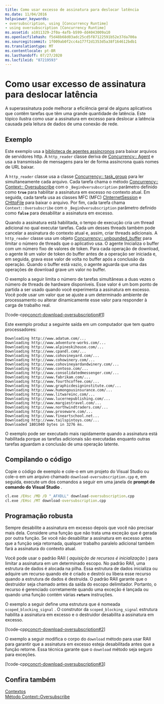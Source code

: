 ```yaml
---
title: Como usar excesso de assinatura para deslocar latência
ms.date: 11/04/2016
helpviewer_keywords:
- oversubscription, using [Concurrency Runtime]
- using oversubscription [Concurrency Runtime]
ms.assetid: a1011329-2f0a-4afb-b599-dd4043009a10
ms.openlocfilehash: f5d48b68d03adc25cd5f87122591b52e37da700a
ms.sourcegitcommit: 1f009ab0f2cc4a177f2d1353d5a38f164612bdb1
ms.translationtype: MT
ms.contentlocale: pt-BR
ms.lasthandoff: 07/27/2020
ms.locfileid: "87219593"
---
```

# <a name="how-to-use-oversubscription-to-offset-latency"></a>Como usar excesso de assinatura para deslocar latência

A superassinatura pode melhorar a eficiência geral de alguns aplicativos que contêm tarefas que têm uma grande quantidade de latência. Este tópico ilustra como usar a assinatura em excesso para deslocar a latência causada pela leitura de dados de uma conexão de rede.

## <a name="example"></a>Exemplo

Este exemplo usa a [biblioteca de agentes assíncronos](../../parallel/concrt/asynchronous-agents-library.md) para baixar arquivos de servidores http. A `http_reader` classe deriva de [Concurrency:: Agent](../../parallel/concrt/reference/agent-class.md) e usa a transmissão de mensagens para ler de forma assíncrona quais nomes de URL baixar.

A `http_reader` classe usa a classe [Concurrency:: task_group](reference/task-group-class.md) para ler simultaneamente cada arquivo. Cada tarefa chama o método [Concurrency:: Context:: Oversubscribe](reference/context-class.md#oversubscribe) com o `_BeginOversubscription` parâmetro definido como **`true`** para habilitar a assinatura em excesso no contexto atual. Em seguida, cada tarefa usa as classes MFC (MFC) [CInternetSession](../../mfc/reference/cinternetsession-class.md) e [CHttpFile](../../mfc/reference/chttpfile-class.md) para baixar o arquivo. Por fim, cada tarefa chama `Context::Oversubscribe` com o `_BeginOversubscription` parâmetro definido como **`false`** para desabilitar a assinatura em excesso.

Quando a assinatura está habilitada, o tempo de execução cria um thread adicional no qual executar tarefas. Cada um desses threads também pode cancelar a assinatura do contexto atual e, assim, criar threads adicionais. A `http_reader` classe usa um objeto [Concurrency:: unbounded_buffer](reference/unbounded-buffer-class.md) para limitar o número de threads que o aplicativo usa. O agente Inicializa o buffer com um número fixo de valores de token. Para cada operação de download, o agente lê um valor de token do buffer antes de a operação ser iniciada e, em seguida, grava esse valor de volta no buffer após a conclusão da operação. Quando o buffer está vazio, o agente aguarda que uma das operações de download grave um valor no buffer.

O exemplo a seguir limita o número de tarefas simultâneas a duas vezes o número de threads de hardware disponíveis. Esse valor é um bom ponto de partida a ser usado quando você experimenta a assinatura em excesso. Você pode usar um valor que se ajuste a um determinado ambiente de processamento ou alterar dinamicamente esse valor para responder à carga de trabalho real.

[!code-cpp[concrt-download-oversubscription#1](../../parallel/concrt/codesnippet/cpp/how-to-use-oversubscription-to-offset-latency_1.cpp)]

Este exemplo produz a seguinte saída em um computador que tem quatro processadores:

```Output
Downloading http://www.adatum.com/...
Downloading http://www.adventure-works.com/...
Downloading http://www.alpineskihouse.com/...
Downloading http://www.cpandl.com/...
Downloading http://www.cohovineyard.com/...
Downloading http://www.cohowinery.com/...
Downloading http://www.cohovineyardandwinery.com/...
Downloading http://www.contoso.com/...
Downloading http://www.consolidatedmessenger.com/...
Downloading http://www.fabrikam.com/...
Downloading http://www.fourthcoffee.com/...
Downloading http://www.graphicdesigninstitute.com/...
Downloading http://www.humongousinsurance.com/...
Downloading http://www.litwareinc.com/...
Downloading http://www.lucernepublishing.com/...
Downloading http://www.margiestravel.com/...
Downloading http://www.northwindtraders.com/...
Downloading http://www.proseware.com/...
Downloading http://www.fineartschool.net...
Downloading http://www.tailspintoys.com/...
Downloaded 1801040 bytes in 3276 ms.
```

O exemplo pode ser executado mais rapidamente quando a assinatura está habilitada porque as tarefas adicionais são executadas enquanto outras tarefas aguardam a conclusão de uma operação latente.

## <a name="compiling-the-code"></a>Compilando o código

Copie o código de exemplo e cole-o em um projeto do Visual Studio ou cole-o em um arquivo chamado `download-oversubscription.cpp` e, em seguida, execute um dos comandos a seguir em uma janela de **prompt de comando do Visual Studio** .

```cmd
cl.exe /EHsc /MD /D "_AFXDLL" download-oversubscription.cpp
cl.exe /EHsc /MT download-oversubscription.cpp
```

## <a name="robust-programming"></a>Programação robusta

Sempre desabilite a assinatura em excesso depois que você não precisar mais dela. Considere uma função que não trata uma exceção que é gerada por outra função. Se você não desabilitar a assinatura em excesso antes que a função seja retornada, qualquer trabalho paralelo adicional também fará a assinatura do contexto atual.

Você pode usar o padrão RAII ( *aquisição de recursos é inicialização* ) para limitar a assinatura em um determinado escopo. No padrão RAII, uma estrutura de dados é alocada na pilha. Essa estrutura de dados inicializa ou adquire um recurso quando ele é criado e destrói ou libera esse recurso quando a estrutura de dados é destruída. O padrão RAII garante que o destruidor seja chamado antes da saída do escopo delimitador. Portanto, o recurso é gerenciado corretamente quando uma exceção é lançada ou quando uma função contém várias **`return`** instruções.

O exemplo a seguir define uma estrutura que é nomeada `scoped_blocking_signal` . O construtor da `scoped_blocking_signal` estrutura habilita a assinatura em excesso e o destruidor desabilita a assinatura em excesso.

[!code-cpp[concrt-download-oversubscription#2](../../parallel/concrt/codesnippet/cpp/how-to-use-oversubscription-to-offset-latency_2.cpp)]

O exemplo a seguir modifica o corpo do `download` método para usar RAII para garantir que a assinatura em excesso esteja desabilitada antes que a função retorne. Essa técnica garante que o `download` método seja seguro para exceções.

[!code-cpp[concrt-download-oversubscription#3](../../parallel/concrt/codesnippet/cpp/how-to-use-oversubscription-to-offset-latency_3.cpp)]

## <a name="see-also"></a>Confira também

[Contextos](../../parallel/concrt/contexts.md)<br/>
[Método Context::Oversubscribe](reference/context-class.md#oversubscribe)
